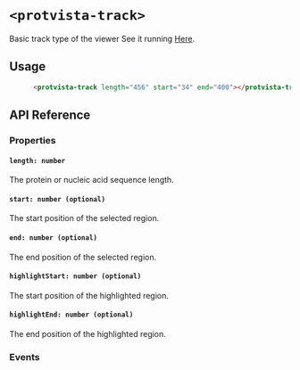 # `<protvista-track>`
Basic track type of the viewer
See it running [Here](https://ebi-webcomponents.github.io/protvista-track/).

## Usage
```html
      <protvista-track length="456" start="34" end="400"></protvista-track>
```

## API Reference

### Properties
#### `length: number`
The protein or nucleic acid sequence length.

#### `start: number (optional)`
The start position of the selected region.

#### `end: number (optional)`
The end position of the selected region.

#### `highlightStart: number (optional)`
The start position of the highlighted region.

#### `highlightEnd: number (optional)`
The end position of the highlighted region.

### Events
